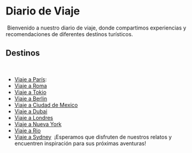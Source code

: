 # Diario de Viaje
​
Bienvenido a nuestro diario de viaje, donde compartimos experiencias y recomendaciones de diferentes destinos turísticos.
​
## Destinos
​
- [Viaje a París](https://github.com/xergio-rh/DiarioDeViajes/blob/master/Entradas/paris.md):
- [Viaje a Roma](https://github.com/xergio-rh/DiarioDeViajes/blob/master/Entradas/roma.md)
- [Viaje a Tokio](https://github.com/xergio-rh/DiarioDeViajes/blob/master/Entradas/tokyo.md)
- [Viaje a Berlin](https://github.com/xergio-rh/DiarioDeViajes/blob/master/Entradas/berlin.md)
- [Viaje a Ciudad de Mexico](https://github.com/xergio-rh/DiarioDeViajes/blob/master/Entradas/ciudad_de_mexico.md)
- [Viaje a Dubai](https://github.com/xergio-rh/DiarioDeViajes/blob/master/Entradas/dubai.md)
- [Viaje a Londres](https://github.com/xergio-rh/DiarioDeViajes/blob/master/Entradas/londres.md)
- [Viaje a Nueva York](https://github.com/xergio-rh/DiarioDeViajes/blob/master/Entradas/nueva_york.md)
- [Viaje a Rio](https://github.com/xergio-rh/DiarioDeViajes/blob/master/Entradas/rio.md)
- [Viaje a Sydney](https://github.com/xergio-rh/DiarioDeViajes/blob/master/Entradas/sydney.md)
​
¡Esperamos que disfruten de nuestros relatos y encuentren inspiración para sus próximas aventuras!
